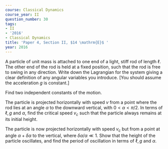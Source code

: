 ```yaml
---
course: Classical Dynamics
course_year: II
question_number: 30
tags:
- II
- '2016'
- Classical Dynamics
title: 'Paper 4, Section II, $14 \mathrm{E}$ '
year: 2016
---
```




A particle of unit mass is attached to one end of a light, stiff rod of length $\ell$. The other end of the rod is held at a fixed position, such that the rod is free to swing in any direction. Write down the Lagrangian for the system giving a clear definition of any angular variables you introduce. [You should assume the acceleration $g$ is constant.]

Find two independent constants of the motion.

The particle is projected horizontally with speed $v$ from a point where the rod lies at an angle $\alpha$ to the downward vertical, with $0<\alpha<\pi / 2$. In terms of $\ell, g$ and $\alpha$, find the critical speed $v_{c}$ such that the particle always remains at its initial height.

The particle is now projected horizontally with speed $v_{c}$ but from a point at angle $\alpha+\delta \alpha$ to the vertical, where $\delta \alpha / \alpha \ll 1$. Show that the height of the particle oscillates, and find the period of oscillation in terms of $\ell, g$ and $\alpha$.